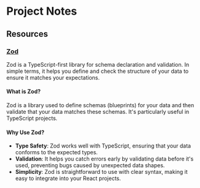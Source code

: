 # Project Notes

## Resources

### [Zod](https://zod.dev/)

Zod is a TypeScript-first library for schema declaration and validation. In simple terms, it helps you define and check the structure of your data to ensure it matches your expectations.

#### What is Zod?

Zod is a library used to define schemas (blueprints) for your data and then validate that your data matches these schemas. It's particularly useful in TypeScript projects.

#### Why Use Zod?

- **Type Safety**: Zod works well with TypeScript, ensuring that your data conforms to the expected types.
- **Validation**: It helps you catch errors early by validating data before it's used, preventing bugs caused by unexpected data shapes.
- **Simplicity**: Zod is straightforward to use with clear syntax, making it easy to integrate into your React projects.
